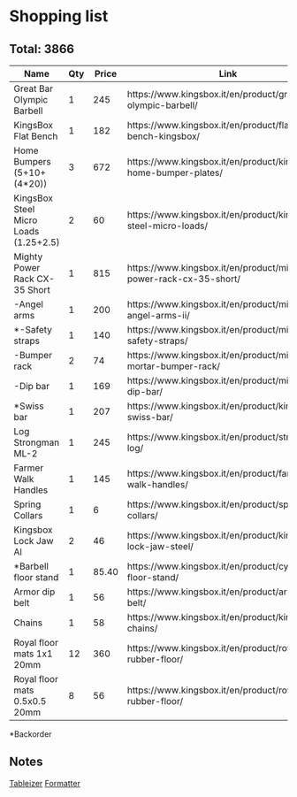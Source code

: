 # Shopping list #
## Total: 3866 ##
<table>
    <thead>
        <tr>
            <th>Name</th>
            <th>Qty</th>
            <th>Price</th>
            <th>Link</th>
        </tr>
    </thead>
    <tbody>
        <tr>
            <td>Great Bar Olympic Barbell</td>
            <td>1</td>
            <td>245</td>
            <td>https://www.kingsbox.it/en/product/great-bar-olympic-barbell/</td>
        </tr>
        <tr>
            <td>KingsBox Flat Bench</td>
            <td>1</td>
            <td>182</td>
            <td>https://www.kingsbox.it/en/product/flat-bench-kingsbox/</td>
        </tr>
        <tr>
            <td>Home Bumpers (5+10+(4*20))</td>
            <td>3</td>
            <td>672</td>
            <td>https://www.kingsbox.it/en/product/kingsbox-home-bumper-plates/</td>
        </tr>
        <tr>
            <td>KingsBox Steel Micro Loads (1.25+2.5)</td>
            <td>2</td>
            <td>60</td>
            <td>https://www.kingsbox.it/en/product/kingsbox-steel-micro-loads/</td>
        </tr>
        <tr>
            <td>Mighty Power Rack CX-35 Short</td>
            <td>1</td>
            <td>815</td>
            <td>https://www.kingsbox.it/en/product/mighty-power-rack-cx-35-short/</td>
        </tr>
        <tr>
            <td>-Angel arms</td>
            <td>1</td>
            <td>200</td>
            <td>https://www.kingsbox.it/en/product/mighty-angel-arms-ii/</td>
        </tr>
        <tr>
            <td>*-Safety straps</td>
            <td>1</td>
            <td>140</td>
            <td>https://www.kingsbox.it/en/product/mighty-safety-straps/</td>
        </tr>
        <tr>
            <td>-Bumper rack</td>
            <td>2</td>
            <td>74</td>
            <td>https://www.kingsbox.it/en/product/mighty-mortar-bumper-rack/</td>
        </tr>
        <tr>
            <td>-Dip bar</td>
            <td>1</td>
            <td>169</td>
            <td>https://www.kingsbox.it/en/product/mighty-dip-bar/</td>
        </tr>
        <tr>
            <td>*Swiss bar</td>
            <td>1</td>
            <td>207</td>
            <td>https://www.kingsbox.it/en/product/kingsbox-swiss-bar/</td>
        </tr>
        <tr>
            <td>Log Strongman ML-2</td>
            <td>1</td>
            <td>245</td>
            <td>https://www.kingsbox.it/en/product/strongman-log/</td>
        </tr>
        <tr>
            <td>Farmer Walk Handles</td>
            <td>1</td>
            <td>145</td>
            <td>https://www.kingsbox.it/en/product/farmers-walk-handles/</td>
        </tr>
        <tr>
            <td>Spring Collars</td>
            <td>1</td>
            <td>6</td>
            <td>https://www.kingsbox.it/en/product/spring-collars/</td>
        </tr>
        <tr>
            <td>Kingsbox Lock Jaw Al</td>
            <td>2</td>
            <td>46</td>
            <td>https://www.kingsbox.it/en/product/kingsbox-lock-jaw-steel/</td>
        </tr>
        <tr>
            <td>*Barbell floor stand</td>
            <td>1</td>
            <td>85.40</td>
            <td>https://www.kingsbox.it/en/product/cylinder-floor-stand/</td>
        </tr>
        <tr>
            <td>Armor dip belt</td>
            <td>1</td>
            <td>56</td>
            <td>https://www.kingsbox.it/en/product/armor-dip-belt/</td>
        </tr>
        <tr>
            <td>Chains</td>
            <td>1</td>
            <td>58</td>
            <td>https://www.kingsbox.it/en/product/kingsbox-chains/</td>
        </tr>
        <tr>
            <td>Royal floor mats 1x1 20mm</td>
            <td>12</td>
            <td>360</td>
            <td>https://www.kingsbox.it/en/product/royal-rubber-floor/</td>
        </tr>
        <tr>
            <td>Royal floor mats 0.5x0.5 20mm</td>
            <td>8</td>
            <td>56</td>
            <td>https://www.kingsbox.it/en/product/royal-rubber-floor/</td>
        </tr>
    </tbody>
</table>
*Backorder

## Notes ##
[Tableizer](https://tableizer.journalistopia.com/)
[Formatter](https://www.freeformatter.com/html-formatter.html)
